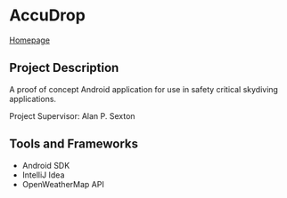 # AccuDrop
[Homepage](https://github.com/ChrisLane/final-year-project "GitHub Page")
## Project Description
A proof of concept Android application for use in safety critical skydiving applications.

Project Supervisor: Alan P. Sexton

## Tools and Frameworks
- Android SDK
- IntelliJ Idea
- OpenWeatherMap API
